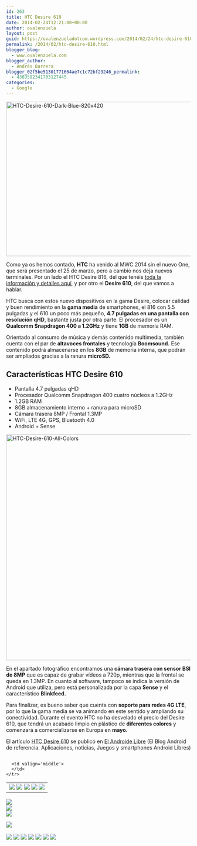 ```yaml
---
id: 263
title: HTC Desire 610
date: 2014-02-24T12:21:00+00:00
author: ovalenzuela
layout: post
guid: https://ovalenzueladotcom.wordpress.com/2014/02/24/htc-desire-610
permalink: /2014/02/htc-desire-610.html
blogger_blog:
  - www.ovalenzuela.com
blogger_author:
  - Andrés Barrera
blogger_02f5be51301771664ae7c1c72bf29246_permalink:
  - 4383592341703127445
categories:
  - Google
---
```

[<img class="aligncenter size-full wp-image-128762" alt="HTC-Desire-610-Dark-Blue-820x420" src="http://www.elandroidelibre.com/wp-content/uploads/2014/02/HTC-Desire-610-Dark-Blue-820x420.jpg" width="820" height="420" />](http://www.elandroidelibre.com/wp-content/uploads/2014/02/HTC-Desire-610-Dark-Blue-820x420.jpg)

Como ya os hemos contado, **HTC** ha venido al MWC 2014 sin el nuevo One, que será presentado el 25 de marzo, pero a cambio nos deja nuevos terminales. Por un lado el HTC Desire 816, del que tenéis <a title="HTC Desire 816" href="http://www.elandroidelibre.com/2014/02/htc-desire-816.html" target="_blank">toda la información y detalles aquí</a>, y por otro el **Desire 610**, del que vamos a hablar.

HTC busca con estos nuevo dispositivos en la gama Desire, colocar calidad y buen rendimiento en la **gama media** de smartphones, el 816 con 5.5 pulgadas y el 610 un poco más pequeño, **4.7 pulgadas en una pantalla con resolución qHD**, bastante justa por otra parte. El procesador es un **Qualcomm Snapdragon 400 a 1.2GHz** y tiene **1GB** de memoria RAM.

Orientado al consumo de música y demás contenido multimedia, también cuenta con el par de **altavoces frontales** y tecnología **Boomsound.** Ese contenido podrá almacenarse en los **8GB** de memoria interna, que podrán ser ampliados gracias a la ranura **microSD.**

## Características HTC Desire 610

  * Pantalla 4.7 pulgadas qHD
  * Procesador Qualcomm Snapdragon 400 cuatro núcleos a 1.2GHz
  * 1.2GB RAM
  * 8GB almacenamiento interno + ranura para microSD
  * Cámara trasera 8MP / Frontal 1.3MP
  * WiFi, LTE 4G, GPS, Bluetooth 4.0
  * Android + Sense

[<img class="aligncenter size-full wp-image-128763" alt="HTC-Desire-610-All-Colors" src="http://www.elandroidelibre.com/wp-content/uploads/2014/02/HTC-Desire-610-All-Colors.jpg" width="1024" height="614" />](http://www.elandroidelibre.com/wp-content/uploads/2014/02/HTC-Desire-610-All-Colors.jpg)

En el apartado fotográfico encontramos una **cámara trasera con sensor BSI de 8MP** que es capaz de grabar vídeos a 720p, mientras que la frontal se queda en 1.3MP. En cuanto al software, tampoco se indica la versión de Android que utiliza, pero está personalizada por la capa **Sense** y el característico **Blinkfeed.**

Para finalizar, es bueno saber que cuenta con **soporte para redes 4G LTE**, por lo que la gama media se va animando en este sentido y ampliando su conectividad. Durante el evento HTC no ha desvelado el precio del Desire 610, que tendrá un acabado limpio en plástico de **diferentes colores** y comenzará a comercializarse en Europa en **mayo.**

El artículo [HTC Desire 610](http://www.elandroidelibre.com/2014/02/htc-desire-610.html) se publicó en [El Androide Libre](http://www.elandroidelibre.com) (El Blog Android de referencia. Aplicaciones, noticias, Juegos y smartphones Android Libres)


<img width="1" height="1" src="http://rss.feedsportal.com/c/34005/f/617036/s/377a0069/sc/23/mf.gif" border="0" /> 

<div>
  <table border='0'>
    <tr>
      <td valign='middle'>
        <a href="http://share.feedsportal.com/share/twitter/?u=http%3A%2F%2Fwww.elandroidelibre.com%2F2014%2F02%2Fhtc-desire-610.html&t=HTC+Desire+610" target="_blank"><img src="http://res3.feedsportal.com/social/twitter.png" border="0" /></a> <a href="http://share.feedsportal.com/share/facebook/?u=http%3A%2F%2Fwww.elandroidelibre.com%2F2014%2F02%2Fhtc-desire-610.html&t=HTC+Desire+610" target="_blank"><img src="http://res3.feedsportal.com/social/facebook.png" border="0" /></a> <a href="http://share.feedsportal.com/share/linkedin/?u=http%3A%2F%2Fwww.elandroidelibre.com%2F2014%2F02%2Fhtc-desire-610.html&t=HTC+Desire+610" target="_blank"><img src="http://res3.feedsportal.com/social/linkedin.png" border="0" /></a> <a href="http://share.feedsportal.com/share/gplus/?u=http%3A%2F%2Fwww.elandroidelibre.com%2F2014%2F02%2Fhtc-desire-610.html&t=HTC+Desire+610" target="_blank"><img src="http://res3.feedsportal.com/social/googleplus.png" border="0" /></a> <a href="http://share.feedsportal.com/share/email/?u=http%3A%2F%2Fwww.elandroidelibre.com%2F2014%2F02%2Fhtc-desire-610.html&t=HTC+Desire+610" target="_blank"><img src="http://res3.feedsportal.com/social/email.png" border="0" /></a>
      </td>
      
      <td valign='middle'>
      </td>
    </tr>
  </table>
</div>

[<img src="http://da.feedsportal.com/r/186530902633/u/49/f/617036/c/34005/s/377a0069/sc/23/rc/1/rc.img" border="0" />](http://da.feedsportal.com/r/186530902633/u/49/f/617036/c/34005/s/377a0069/sc/23/rc/1/rc.htm)  
[<img src="http://da.feedsportal.com/r/186530902633/u/49/f/617036/c/34005/s/377a0069/sc/23/rc/2/rc.img" border="0" />](http://da.feedsportal.com/r/186530902633/u/49/f/617036/c/34005/s/377a0069/sc/23/rc/2/rc.htm)  
[<img src="http://da.feedsportal.com/r/186530902633/u/49/f/617036/c/34005/s/377a0069/sc/23/rc/3/rc.img" border="0" />](http://da.feedsportal.com/r/186530902633/u/49/f/617036/c/34005/s/377a0069/sc/23/rc/3/rc.htm)

[<img src="http://da.feedsportal.com/r/186530902633/u/49/f/617036/c/34005/s/377a0069/a2.img" border="0" />](http://da.feedsportal.com/r/186530902633/u/49/f/617036/c/34005/s/377a0069/a2.htm)
<img width="1" height="1" src="http://pi.feedsportal.com/r/186530902633/u/49/f/617036/c/34005/s/377a0069/a2t.img" border="0" /> 

<div>
  <a href="http://feeds.feedburner.com/~ff/elandroidelibre?a=cQWdK-hc06g:TPBMyje6f9M:ecdYMiMMAMM"><img src="http://feeds.feedburner.com/~ff/elandroidelibre?d=ecdYMiMMAMM" border="0" /></a> <a href="http://feeds.feedburner.com/~ff/elandroidelibre?a=cQWdK-hc06g:TPBMyje6f9M:V_sGLiPBpWU"><img src="http://feeds.feedburner.com/~ff/elandroidelibre?i=cQWdK-hc06g:TPBMyje6f9M:V_sGLiPBpWU" border="0" /></a> <a href="http://feeds.feedburner.com/~ff/elandroidelibre?a=cQWdK-hc06g:TPBMyje6f9M:7Q72WNTAKBA"><img src="http://feeds.feedburner.com/~ff/elandroidelibre?d=7Q72WNTAKBA" border="0" /></a> <a href="http://feeds.feedburner.com/~ff/elandroidelibre?a=cQWdK-hc06g:TPBMyje6f9M:dnMXMwOfBR0"><img src="http://feeds.feedburner.com/~ff/elandroidelibre?d=dnMXMwOfBR0" border="0" /></a> <a href="http://feeds.feedburner.com/~ff/elandroidelibre?a=cQWdK-hc06g:TPBMyje6f9M:yIl2AUoC8zA"><img src="http://feeds.feedburner.com/~ff/elandroidelibre?d=yIl2AUoC8zA" border="0" /></a> <a href="http://feeds.feedburner.com/~ff/elandroidelibre?a=cQWdK-hc06g:TPBMyje6f9M:qj6IDK7rITs"><img src="http://feeds.feedburner.com/~ff/elandroidelibre?d=qj6IDK7rITs" border="0" /></a> <a href="http://feeds.feedburner.com/~ff/elandroidelibre?a=cQWdK-hc06g:TPBMyje6f9M:I9og5sOYxJI"><img src="http://feeds.feedburner.com/~ff/elandroidelibre?d=I9og5sOYxJI" border="0" /></a>
</div>

<img src="http://feeds.feedburner.com/~r/elandroidelibre/~4/cQWdK-hc06g" height="1" width="1" />